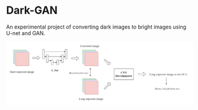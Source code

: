 # Dark-GAN

An experimental project of converting dark images to bright images using U-net and GAN.

![](images\Gan_structure.png)

